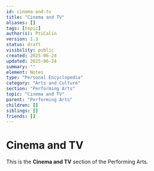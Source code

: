 ```yaml
---
id: cinema-and-tv
title: "Cinema and TV"
aliases: []
tags: [topic]
author(s): PtiCalin
version: 1.3
status: draft
visibility: public
created: 2025-06-24
updated: 2025-06-24
summary: ""
element: Notes
type: "Personal Encyclopedia"
category: "Arts and Culture"
section: "Performing Arts"
topic: "Cinema and TV"
parent: "Performing Arts"
children: []
siblings: []
friends: []
---
```

# Cinema and TV

This is the **Cinema and TV** section of the Performing Arts.
